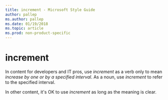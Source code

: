 ```yaml
---
title: increment - Microsoft Style Guide
author: pallep
ms.author: pallep
ms.date: 01/19/2018
ms.topic: article
ms.prod: non-product-specific
---
```


# increment

In content for developers and IT pros, use *increment* as a verb only to mean *increase by one or by a specified interval*. As a noun, use *increment* to refer to the specified interval.

In other content, it's OK to use *increment* as long as the meaning is clear.
